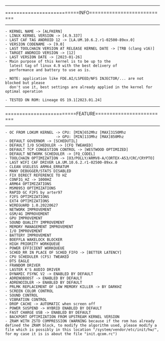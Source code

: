 **********************************************************
==========================INFO===========================
*********************************************************
    - KERNEL NAME -> [ALFKERN]
    - LINUX KERNEL VERSION -> [4.9.337]
    - LAST CAF TAG ANDROID 12 -> [LA.UM.10.6.2.r1-02500-89xx.0]
    - VERSION CODENAME -> [9.0]
    - LAST TOOLCHAIN VERSION AT RELEASE KERNEL DATE -> [TRB (clang v16)]
    - TARGET ANDROID VERSION -> [12]
    - LAST VERSION DATE -> [2023-01-26]
    - Main purpose of this kernel is to be up to the
      latest tag of linux 4.9 with the best delivery of
      performance and battery to use as is.

    - NOTE: application like FDE.AI/LSPEED/NFS INJECTOR/... are not blocked but please
      don't use it, best settings are already applied in the kernel for optimal operation

    - TESTED ON ROM: Lineage OS 19.1[2023.01.24]

*********************************************************
=========================FEATURE=========================
*********************************************************
    - OC FROM LOKUM KERNEL -> CPU: [MIN]652Mhz [MAX]3150Mhz
                           -> GPU: [MIN]133Mhz [MAX]850Mhz
    - DEFAULT GOVERNOR -> [SCHEDUTIL]
    - DEFAULT I/O SCHEDULER -> [CFQ TWEAKED]
    - DEFAULT TCP CONGESTION CONTROL -> [WESTWOOD OPTIMIZED]
    - DEFAULT NETWORK SCHEDULER -> [FQ_CODEL]
    - TOOLCHAIN OPTIMIZATION -> [O3/POLLY/ARMV8-A/CORTEX-A53/CRC/CRYPTO]
    - LAST WIFI CAF DRIVER LA.UM.10.6.2.r1-02500-89xx.0
    - CLEAN USELESS ARM64_ERRATUM
    - MANY DEBUGGER/STATS DISABLED
    - FIX DIRECT REFERENCE TO HZ
    - CONFIG_HZ -> 1000HZ
    - ARM64 OPTIMIZATIONS
    - MSM8953 OPTIMIZATIONS
    - RAPID GC F2FS by arter97
    - F2FS OPTIMIZATIONS
    - EXT4 OPTIMIZATIONS
    - WIREGUARD 1.0.20220627
    - NETWORK IMPROVEMENT
    - GSM/4G IMPROVEMENT
    - GPU IMPROVEMENT
    - SOUND QUALITY IMPROVEMENT
    - MEMORY MANAGEMENT IMPROVEMENT
    - I/O IMPROVEMENT
    - BATTERY IMPROVEMENT
    - BOEFFLA WAKELOCK BLOCKER
    - HIGH PRIORITY WORKQUEUE
    - POWER EFFICIENT WORKQUEUE
    - SCHED_RR IN PLACE OF SCHED_FIFO -> [BETTER LATENCY]
    - CPU SCHEDULER (CFS) TWEAKED
    - DTS EAGLE
    - FRANDOM DRIVER
    - LASTER K'S AUDIO DRIVER
    - DYNAMIC FSYNC V2 -> ENABLED BY DEFAULT
    - ADRENOBOOST -> ENABLED BY DEFAULT
    - ADRENOIDLER -> ENABLED BY DEFAULT
    - PRLMK REPLACEMENT OF LOW MEMORY KILLER -> BY DARKHZ
    - SCREEN COLOR CONTROL
    - SOUND CONTROL
    - VIBRATION CONTROL
    - DROP CACHE -> AUTOMATIC when screen off
    - POWER SUSPEND -> HYBRID ENABLED BY DEFAULT
    - FAST CHARGE USB -> ENABLED BY DEFAULT
    - BACKPORT OPTIMIZATION FROM UPSTREAM KERNEL VERSION 
    - ZRAM WITH ZSTD COMPRESSION (WARNING because if the rom has already defined the ZRAM block, to modify the algorithm used, please modify a file which is possibly in this location "/system/vendor/etc/init/hw/", for my case it is is about the file "init.qcom.rc")
